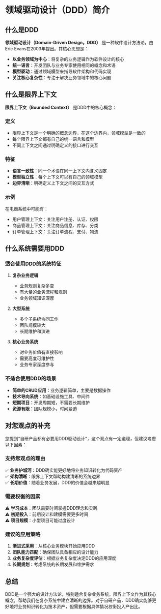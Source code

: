 # 领域驱动设计（DDD）简介

## 什么是DDD

**领域驱动设计（Domain-Driven Design，DDD）** 是一种软件设计方法论，由Eric Evans在2003年提出。其核心思想是：

- **以业务领域为中心**：将复杂的业务逻辑作为软件设计的核心
- **统一语言**：开发团队与业务专家使用相同的概念和术语
- **模型驱动**：通过领域模型来指导软件架构和代码实现
- **关注核心复杂性**：专注于解决业务领域中的核心问题

## 什么是限界上下文

**限界上下文（Bounded Context）** 是DDD中的核心概念：

### 定义
- 限界上下文是一个明确的概念边界，在这个边界内，领域模型是一致的
- 每个限界上下文都有自己的统一语言和模型
- 不同上下文之间通过明确定义的接口进行交互

### 特征
- **语言一致性**：同一个术语在同一上下文内含义固定
- **模型独立性**：每个上下文可以有自己的领域模型
- **边界清晰**：明确定义上下文之间的交互方式

### 示例
在电商系统中可能有：
- 用户管理上下文：关注用户注册、认证、权限
- 商品管理上下文：关注商品信息、库存、分类
- 订单管理上下文：关注订单流程、支付、物流

## 什么系统需要用DDD

### 适合使用DDD的系统特征

1. **复杂业务逻辑**
   - 业务规则复杂多变
   - 有大量的业务流程和规则
   - 业务领域知识深厚

2. **大型系统**
   - 多个子系统协同工作
   - 团队规模较大
   - 长期维护和演进

3. **核心业务系统**
   - 对业务价值有直接影响
   - 需要高度可维护性
   - 业务专家深度参与

### 不适合使用DDD的场景

- **简单的CRUD应用**：业务逻辑简单，主要是数据操作
- **技术导向系统**：如基础设施工具、中间件
- **短期项目**：开发周期短，不需要长期维护
- **资源有限**：团队规模小，时间紧迫

## 对您观点的补充

您提到"自研产品都有必要用DDD驱动设计"，这个观点有一定道理，但建议考虑以下因素：

### 支持您观点的理由
✅ **业务护城河**：DDD确实能更好地将业务知识转化为代码资产  
✅ **架构清晰**：限界上下文帮助构建清晰的系统边界  
✅ **长期价值**：随着业务发展，DDD的价值会越来越明显  

### 需要权衡的因素
⚠️ **学习成本**：团队需要时间掌握DDD理念和实践  
⚠️ **初期投入**：前期设计和建模需要更多时间  
⚠️ **项目规模**：小型项目可能过度设计  

### 建议的应用策略
1. **渐进式采用**：从核心业务模块开始应用DDD
2. **团队能力匹配**：确保团队具备相应的设计能力
3. **业务复杂度评估**：根据业务复杂度决定DDD的应用深度
4. **长期规划**：考虑系统的长期发展和维护需求

## 总结

DDD是一个强大的设计方法论，特别适合复杂业务系统。限界上下文作为其核心概念，帮助我们在复杂系统中建立清晰的边界。对于自研产品，DDD确实能够更好地将业务知识转化为技术资产，但需要根据具体情况权衡投入产出比。